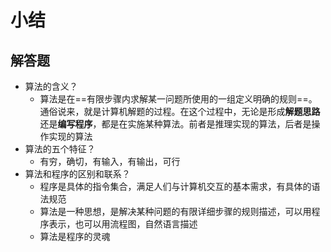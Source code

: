 # 小结


## 解答题

* 算法的含义？
  * 算法是在==有限步骤内求解某一问题所使用的一组定义明确的规则==。通俗说来，就是计算机解题的过程。在这个过程中，无论是形成**解题思路**还是**编写程序**，都是在实施某种算法。前者是推理实现的算法，后者是操作实现的算法
* 算法的五个特征？
  * 有穷，确切，有输入，有输出，可行
* 算法和程序的区别和联系？
  * 程序是具体的指令集合，满足人们与计算机交互的基本需求，有具体的语法规范
  * 算法是一种思想，是解决某种问题的有限详细步骤的规则描述，可以用程序表示，也可以用流程图，自然语言描述
  * 算法是程序的灵魂